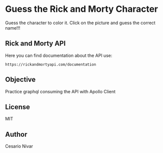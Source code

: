 # Guess the Rick and Morty Character

Guess the character to color it. Click on the picture and guess the correct name!!!

## Rick and Morty API

Here you can find documentation about the API use:

```
https://rickandmortyapi.com/documentation
```

## Objective

Practice graphql consuming the API with Apollo Client

## License

MIT

## Author

Cesario Nivar
